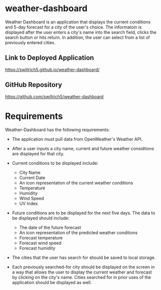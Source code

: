 # weather-dashboard
Weather Dashboard is an application that displays the current conditions and 5-day forecast for a city of the user's choice.  The informatoin is displayed after the user enters a city's name into the search field, clicks the search button or hits return.  In addition, the user can select from a list of previously entered cities.

## Link to Deployed Application

https://swillrich5.github.io/weather-dashboard/

## GitHub Repository

https://github.com/swillrich5/weather-dashboard

# Requirements

Weather-Dashboard has the following requirements:

* The application must pull data from OpenWeather's Weather API.
* After a user inputs a city name, current and future weather considtions are displayed for that city.  

* Current conditions to be displayed include:

  * City Name
  * Current Date
  * An icon representation of the current weather conditions
  * Temperature
  * Humidity
  * Wind Speed
  * UV Index

* Future conditions are to be displayed for the next five days.  The data to be displayed should include:

  * The date of the future forecast
  * An icon representation of the predicted weather conditions
  * Forecast temperature
  * Forecast wind speed
  * Forecast humidity

* The cities that the user has search for should be saved to local storage.

* Each previously searched-for city should be displayed on the screen in a way that allows the user to display the current weather and forecast by clicking on the city's name.  Cities searched for in prior uses of the application should be displayed as well.



